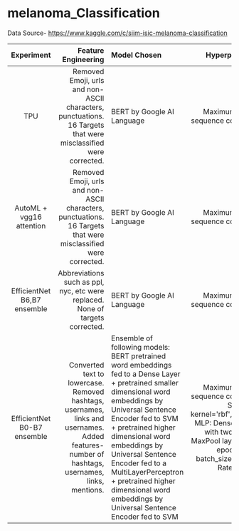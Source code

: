 # melanoma_Classification
Data Source- https://www.kaggle.com/c/siim-isic-melanoma-classification


| Experiment | Feature Engineering |Model Chosen | Hyperparameters |Leaderboard Score |
| :---:         |       ---: | :---         |     :---:      |          ---: |
| TPU   | Removed Emoji, urls and non-ASCII characters, punctuations. 16 Targets that were misclassified were corrected. | BERT by Google AI Language| Maximum character sequence considered=128|  0.8353  |
| AutoML + vgg16 attention   | Removed Emoji, urls and non-ASCII characters, punctuations. 16 Targets that were misclassified were corrected. | BERT by Google AI Language| Maximum character sequence considered=128|  0.8353  |
| EfficientNet B6,B7 ensemble     | Abbreviations such as ppl, nyc, etc were replaced. None of targets corrected.| BERT by Google AI Language | Maximum character sequence considered=160 |  0.8404 |
| EfficientNet B0-B7 ensemble   | Converted text to lowercase. Removed hashtags, usernames, links and usernames. Added features- number of hashtags, usernames, links, mentions. |Ensemble of following models: BERT pretrained word embeddings fed to a Dense Layer + pretrained smaller dimensional word embeddings by Universal Sentence Encoder fed to SVM + pretrained higher dimensional word embeddings by  Universal Sentence Encoder fed to a MultiLayerPerceptron + pretrained higher dimensional word embeddings by  Universal Sentence Encoder fed to SVM | Maximum character sequence considered=512 SVM: kernel='rbf',gamma='auto', MLP: Dense and Sigmoid with two Conv1D & MaxPool layers, Number of epochs = 5, batch_size=16,Learning Rate=2e-6 | 0.8312 |
